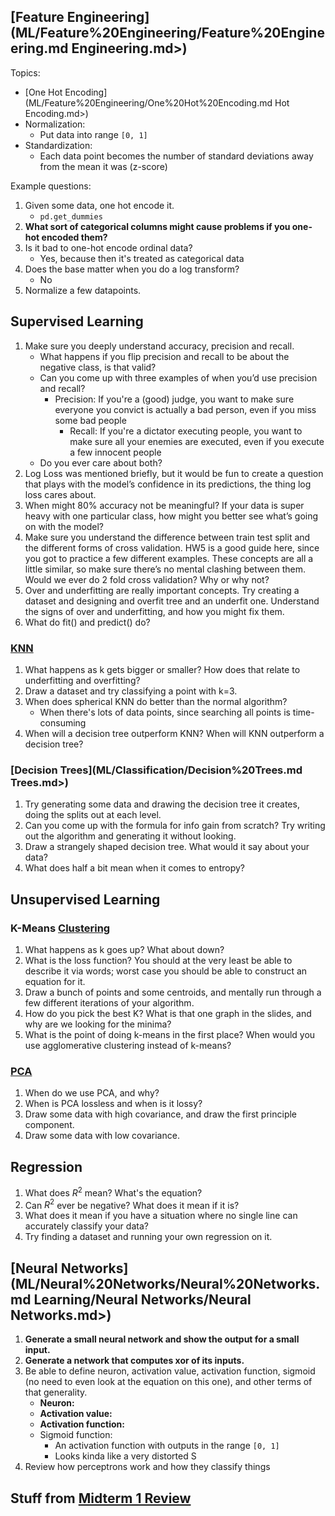 ## [Feature Engineering](ML/Feature%20Engineering/Feature%20Engineering.md Engineering.md>)

Topics:

- [One Hot Encoding](ML/Feature%20Engineering/One%20Hot%20Encoding.md Hot Encoding.md>)
- Normalization:
	- Put data into range `[0, 1]`
- Standardization:
	- Each data point becomes the number of standard deviations away from the mean it was (z-score)

Example questions:

1. Given some data, one hot encode it.
	- `pd.get_dummies`
2. **What sort of categorical columns might cause problems if you one-hot encoded them?**
3. Is it bad to one-hot encode ordinal data?
	- Yes, because then it's treated as categorical data
4. Does the base matter when you do a log transform?
	- No
5. Normalize a few datapoints.

## Supervised Learning

1. Make sure you deeply understand accuracy, precision and recall.
	- What happens if you flip precision and recall to be about the negative class, is that valid?
	- Can you come up with three examples of when you’d use precision and recall?
		- Precision: If you're a (good) judge, you want to make sure everyone you convict is actually a bad person, even if you miss some bad people
			- Recall: If you're a dictator executing people, you want to make sure all your enemies are executed, even if you execute a few innocent people
	- Do you ever care about both?
2. Log Loss was mentioned briefly, but it would be fun to create a question that plays with the model’s confidence in its predictions, the thing log loss cares about.
3. When might 80% accuracy not be meaningful? If your data is super heavy with one particular class, how might you better see what’s going on with the model?
4. Make sure you understand the difference between train test split and the different forms of cross validation. HW5 is a good guide here, since you got to practice a few different examples. These concepts are all a little similar, so make sure there’s no mental clashing between them. Would we ever do 2 fold cross validation? Why or why not?
5. Over and underfitting are really important concepts. Try creating a dataset and designing and overfit tree and an underfit one. Understand the signs of over and underfitting, and how you might fix them.
6. What do fit() and predict() do?

### [KNN](ML/Classification/KNN.md)

1. What happens as k gets bigger or smaller? How does that relate to underfitting and overfitting?
2. Draw a dataset and try classifying a point with k=3.
3. When does spherical KNN do better than the normal algorithm?
	- When there's lots of data points, since searching all points is time-consuming
4. When will a decision tree outperform KNN? When will KNN outperform a decision tree?

### [Decision Trees](ML/Classification/Decision%20Trees.md Trees.md>)

1. Try generating some data and drawing the decision tree it creates, doing the splits out at each level.
2. Can you come up with the formula for info gain from scratch? Try writing out the algorithm and generating it without looking.
3. Draw a strangely shaped decision tree. What would it say about your data?
4. What does half a bit mean when it comes to entropy?

## Unsupervised Learning

### K-Means [Clustering](ML/Feature%20Engineering/Clustering.md)

1. What happens as k goes up? What about down?
2. What is the loss function? You should at the very least be able to describe it via words; worst case you should be able to construct an equation for it.
3. Draw a bunch of points and some centroids, and mentally run through a few different iterations of your algorithm.
4. How do you pick the best K? What is that one graph in the slides, and why are we looking for the minima?
5. What is the point of doing k-means in the first place? When would you use agglomerative clustering instead of k-means?

### [PCA](ML/Feature%20Engineering/PCA.md)

1. When do we use PCA, and why?
2. When is PCA lossless and when is it lossy?
3. Draw some data with high covariance, and draw the first principle component.
4. Draw some data with low covariance.

## Regression

1. What does $R^2$ mean? What's the equation?
2. Can $R^2$ ever be negative? What does it mean if it is?
3. What does it mean if you have a situation where no single line can accurately classify your data?
4. Try finding a dataset and running your own regression on it.

## [Neural Networks](ML/Neural%20Networks/Neural%20Networks.md Learning/Neural Networks/Neural Networks.md>)

1. **Generate a small neural network and show the output for a small input.**
2. **Generate a network that computes xor of its inputs.**
3. Be able to define neuron, activation value, activation function, sigmoid (no need to even look at the equation on this one), and other terms of that generality.
	- **Neuron:**
	- **Activation value:**
	- **Activation function:**
	- Sigmoid function:
		- An activation function with outputs in the range `[0, 1]`
		- Looks kinda like a very distorted S
1. Review how perceptrons work and how they classify things

## Stuff from [Midterm 1 Review](<Midterm 1 Review.md>)
